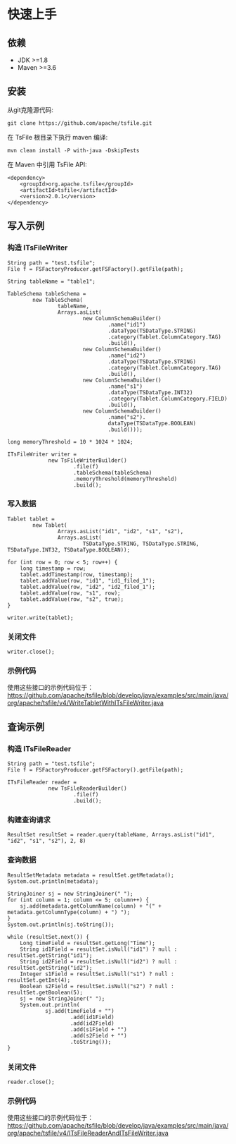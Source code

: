 <!--

    Licensed to the Apache Software Foundation (ASF) under one
    or more contributor license agreements.  See the NOTICE file
    distributed with this work for additional information
    regarding copyright ownership.  The ASF licenses this file
    to you under the Apache License, Version 2.0 (the
    "License"); you may not use this file except in compliance
    with the License.  You may obtain a copy of the License at
    
        http://www.apache.org/licenses/LICENSE-2.0
    
    Unless required by applicable law or agreed to in writing,
    software distributed under the License is distributed on an
    "AS IS" BASIS, WITHOUT WARRANTIES OR CONDITIONS OF ANY
    KIND, either express or implied.  See the License for the
    specific language governing permissions and limitations
    under the License.

-->
# 快速上手

## 依赖

- JDK >=1.8
- Maven >=3.6

## 安装

从git克隆源代码:

```shell
git clone https://github.com/apache/tsfile.git
```
在 TsFile 根目录下执行 maven 编译:

```shell
mvn clean install -P with-java -DskipTests
```

在 Maven 中引用 TsFile API:

```shell
<dependency>
    <groupId>org.apache.tsfile</groupId>
    <artifactId>tsfile</artifactId>
    <version>2.0.1</version>
</dependency>
```

## 写入示例

### 构造 ITsFileWriter

```shell
String path = "test.tsfile";
File f = FSFactoryProducer.getFSFactory().getFile(path);

String tableName = "table1";

TableSchema tableSchema =
        new TableSchema(
                tableName,
                Arrays.asList(
                        new ColumnSchemaBuilder()
                                .name("id1")
                                .dataType(TSDataType.STRING)
                                .category(Tablet.ColumnCategory.TAG)
                                .build(),
                        new ColumnSchemaBuilder()
                                .name("id2")
                                .dataType(TSDataType.STRING)
                                .category(Tablet.ColumnCategory.TAG)
                                .build(),
                        new ColumnSchemaBuilder()
                                .name("s1")
                                .dataType(TSDataType.INT32)
                                .category(Tablet.ColumnCategory.FIELD)
                                .build(),
                        new ColumnSchemaBuilder()
                                .name("s2").
                                dataType(TSDataType.BOOLEAN)
                                .build()));

long memoryThreshold = 10 * 1024 * 1024;

ITsFileWriter writer =
             new TsFileWriterBuilder()
                     .file(f)
                     .tableSchema(tableSchema)
                     .memoryThreshold(memoryThreshold)
                     .build();
```

### 写入数据

```shell
Tablet tablet =
        new Tablet(
                Arrays.asList("id1", "id2", "s1", "s2"),
                Arrays.asList(
                        TSDataType.STRING, TSDataType.STRING, TSDataType.INT32, TSDataType.BOOLEAN));

for (int row = 0; row < 5; row++) {
    long timestamp = row;
    tablet.addTimestamp(row, timestamp);
    tablet.addValue(row, "id1", "id1_filed_1");
    tablet.addValue(row, "id2", "id2_filed_1");
    tablet.addValue(row, "s1", row);
    tablet.addValue(row, "s2", true);
}

writer.write(tablet);
```

### 关闭文件

```shell
writer.close();
```

### 示例代码

使用这些接口的示例代码位于：<https://github.com/apache/tsfile/blob/develop/java/examples/src/main/java/org/apache/tsfile/v4/WriteTabletWithITsFileWriter.java>

## 查询示例

### 构造 ITsFileReader

```shell
String path = "test.tsfile";
File f = FSFactoryProducer.getFSFactory().getFile(path);

ITsFileReader reader = 
             new TsFileReaderBuilder()
                     .file(f)
                     .build();
```

### 构建查询请求

```shell
ResultSet resultSet = reader.query(tableName, Arrays.asList("id1", "id2", "s1", "s2"), 2, 8)
```

### 查询数据

```shell
ResultSetMetadata metadata = resultSet.getMetadata();
System.out.println(metadata);

StringJoiner sj = new StringJoiner(" ");
for (int column = 1; column <= 5; column++) {
    sj.add(metadata.getColumnName(column) + "(" + metadata.getColumnType(column) + ") ");
}
System.out.println(sj.toString());

while (resultSet.next()) {
    Long timeField = resultSet.getLong("Time");
    String id1Field = resultSet.isNull("id1") ? null : resultSet.getString("id1");
    String id2Field = resultSet.isNull("id2") ? null : resultSet.getString("id2");
    Integer s1Field = resultSet.isNull("s1") ? null : resultSet.getInt(4);
    Boolean s2Field = resultSet.isNull("s2") ? null : resultSet.getBoolean(5);
    sj = new StringJoiner(" ");
    System.out.println(
            sj.add(timeField + "")
                    .add(id1Field)
                    .add(id2Field)
                    .add(s1Field + "")
                    .add(s2Field + "")
                    .toString());
}
```

### 关闭文件

```shell
reader.close();
```

### 示例代码

使用这些接口的示例代码位于：<https://github.com/apache/tsfile/blob/develop/java/examples/src/main/java/org/apache/tsfile/v4/ITsFileReaderAndITsFileWriter.java>

